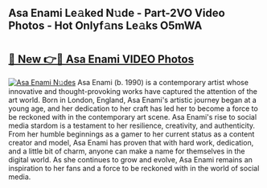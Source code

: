 ## Asa Enami Le𝚊ked N𝚞de - Part-2VO Video Photos - Hot Onlyf𝚊ns Le𝚊ks O5mWA

# <h2><a href="http://ac11328.deff.icu/?id=Asa+Enami">🔗 New 👉🔴 Asa Enami VIDEO Photos</a></h2>

[![Asa Enami N𝚞des](https://i.imgur.com/rIISA9y.gif)](http://ac11328.deff.icu/?id=Asa+Enami)
Asa Enami (b. 1990) is a contemporary artist whose innovative and thought-provoking works have captured the attention of the art world. Born in London, England, Asa Enami's artistic journey began at a young age, and her dedication to her craft has led her to become a force to be reckoned with in the contemporary art scene. Asa Enami's rise to social media stardom is a testament to her resilience, creativity, and authenticity. From her humble beginnings as a gamer to her current status as a content creator and model, Asa Enami has proven that with hard work, dedication, and a little bit of charm, anyone can make a name for themselves in the digital world. As she continues to grow and evolve, Asa Enami remains an inspiration to her fans and a force to be reckoned with in the world of social media.
